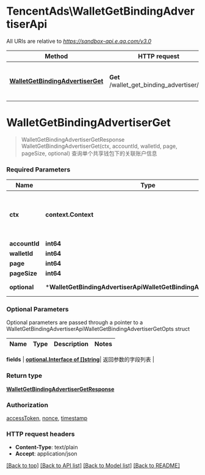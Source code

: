 # TencentAds\WalletGetBindingAdvertiserApi

All URIs are relative to *https://sandbox-api.e.qq.com/v3.0*

Method | HTTP request | Description
------------- | ------------- | -------------
[**WalletGetBindingAdvertiserGet**](WalletGetBindingAdvertiserApi.md#WalletGetBindingAdvertiserGet) | **Get** /wallet_get_binding_advertiser/get | 查询单个共享钱包下的关联账户信息


# **WalletGetBindingAdvertiserGet**
> WalletGetBindingAdvertiserGetResponse WalletGetBindingAdvertiserGet(ctx, accountId, walletId, page, pageSize, optional)
查询单个共享钱包下的关联账户信息

### Required Parameters

Name | Type | Description  | Notes
------------- | ------------- | ------------- | -------------
 **ctx** | **context.Context** | context for authentication, logging, cancellation, deadlines, tracing, etc.
  **accountId** | **int64**|  | 
  **walletId** | **int64**|  | 
  **page** | **int64**|  | 
  **pageSize** | **int64**|  | 
 **optional** | ***WalletGetBindingAdvertiserApiWalletGetBindingAdvertiserGetOpts** | optional parameters | nil if no parameters

### Optional Parameters
Optional parameters are passed through a pointer to a WalletGetBindingAdvertiserApiWalletGetBindingAdvertiserGetOpts struct

Name | Type | Description  | Notes
------------- | ------------- | ------------- | -------------




 **fields** | [**optional.Interface of []string**](string.md)| 返回参数的字段列表 | 

### Return type

[**WalletGetBindingAdvertiserGetResponse**](WalletGetBindingAdvertiserGetResponse.md)

### Authorization

[accessToken](../README.md#accessToken), [nonce](../README.md#nonce), [timestamp](../README.md#timestamp)

### HTTP request headers

 - **Content-Type**: text/plain
 - **Accept**: application/json

[[Back to top]](#) [[Back to API list]](../README.md#documentation-for-api-endpoints) [[Back to Model list]](../README.md#documentation-for-models) [[Back to README]](../README.md)

